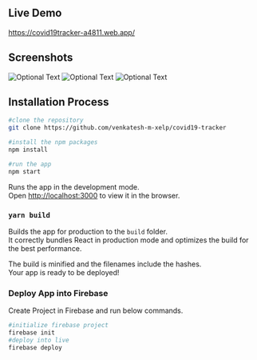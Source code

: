 ## Live Demo

https://covid19tracker-a4811.web.app/

## Screenshots

![Optional Text](../master/src/images/1.png)
![Optional Text](../master/src/images/2.png)
![Optional Text](../master/src/images/3.png)

## Installation Process
```sh
#clone the repository
git clone https://github.com/venkatesh-m-xelp/covid19-tracker

#install the npm packages
npm install

#run the app
npm start
```

Runs the app in the development mode.<br />
Open [http://localhost:3000](http://localhost:3000) to view it in the browser.

### `yarn build`

Builds the app for production to the `build` folder.<br />
It correctly bundles React in production mode and optimizes the build for the best performance.

The build is minified and the filenames include the hashes.<br />
Your app is ready to be deployed!

### Deploy App into Firebase

Create Project in Firebase and run below commands.
```sh
#initialize firebase project
firebase init
#deploy into live
firebase deploy
```